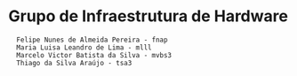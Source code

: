 # Grupo de Infraestrutura de Hardware

```
  Felipe Nunes de Almeida Pereira - fnap
  Maria Luisa Leandro de Lima - mlll
  Marcelo Victor Batista da Silva - mvbs3
  Thiago da Silva Araújo - tsa3
```
